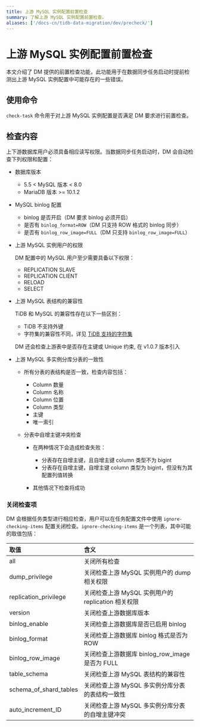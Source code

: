 ```yaml
---
title: 上游 MySQL 实例配置前置检查
summary: 了解上游 MySQL 实例配置前置检查。
aliases: ['/docs-cn/tidb-data-migration/dev/precheck/']
---
```


# 上游 MySQL 实例配置前置检查

本文介绍了 DM 提供的前置检查功能，此功能用于在数据同步任务启动时提前检测出上游 MySQL 实例配置中可能存在的一些错误。

## 使用命令

`check-task` 命令用于对上游 MySQL 实例配置是否满足 DM 要求进行前置检查。

## 检查内容

上下游数据库用户必须具备相应读写权限。当数据同步任务启动时，DM 会自动检查下列权限和配置：

+ 数据库版本

    - 5.5 < MySQL 版本 < 8.0
    - MariaDB 版本 >= 10.1.2

+ MySQL binlog 配置

    - binlog 是否开启（DM 要求 binlog 必须开启）
    - 是否有 `binlog_format=ROW`（DM 只支持 ROW 格式的 binlog 同步）
    - 是否有 `binlog_row_image=FULL`（DM 只支持 `binlog_row_image=FULL`）

+ 上游 MySQL 实例用户的权限

    DM 配置中的 MySQL 用户至少需要具备以下权限：

    - REPLICATION SLAVE
    - REPLICATION CLIENT
    - RELOAD
    - SELECT

+ 上游 MySQL 表结构的兼容性

    TiDB 和 MySQL 的兼容性存在以下一些区别：

    - TiDB 不支持外键
    - 字符集的兼容性不同，详见 [TiDB 支持的字符集](https://pingcap.com/docs-cn/dev/reference/sql/character-set/)

    DM 还会检查上游表中是否存在主键或 Unique 约束, 在 v1.0.7 版本引入

+ 上游 MySQL 多实例分库分表的一致性

    + 所有分表的表结构是否一致，检查内容包括：

        - Column 数量
        - Column 名称
        - Column 位置
        - Column 类型
        - 主键
        - 唯一索引

    + 分表中自增主键冲突检查

        - 在两种情况下会造成检查失败：

            - 分表存在自增主键，且自增主键 column 类型不为 bigint
            - 分表存在自增主键，自增主键 column 类型为 bigint，但没有为其配置列值转换

        - 其他情况下检查将成功

### 关闭检查项

DM 会根据任务类型进行相应检查，用户可以在任务配置文件中使用 `ignore-checking-items` 配置关闭检查。`ignore-checking-items` 是一个列表，其中可能的取值包括：

| 取值   | 含义   |
| :----  | :-----|
| all | 关闭所有检查 |
| dump_privilege | 关闭检查上游 MySQL 实例用户的 dump 相关权限 |
| replication_privilege | 关闭检查上游 MySQL 实例用户的 replication 相关权限 |
| version | 关闭检查上游数据库版本 |
| binlog_enable | 关闭检查上游数据库是否已启用 binlog |
| binlog_format | 关闭检查上游数据库 binlog 格式是否为 ROW |
| binlog_row_image | 关闭检查上游数据库 binlog_row_image 是否为 FULL|
| table_schema | 关闭检查上游 MySQL 表结构的兼容性 |
| schema_of_shard_tables | 关闭检查上游 MySQL 多实例分库分表的表结构一致性 |
| auto_increment_ID | 关闭检查上游 MySQL 多实例分库分表的自增主键冲突 |
